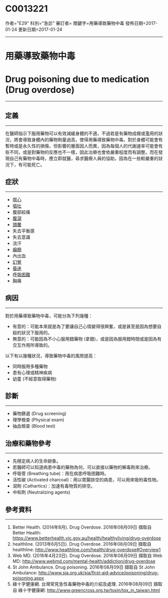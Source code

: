 # C0013221
作者="E29"
科別="急診"
審訂者=
關鍵字=用藥導致藥物中毒
發佈日期=2017-01-24
更新日期=2017-01-24

----------
# 用藥導致藥物中毒
# Drug poisoning due to medication (Drug overdose)
----------
## 定義
----------

在醫師指示下服用藥物可以有效減緩身體的不適，不過若是有藥物成癮或濫用的狀況，將會導致身體內的藥物劑量過高，使得用藥導致藥物中毒。對於身體可能會有暫時或是永久性的損傷，但影響的層面因人而異，因為每個人的代謝速率可能會有些不同，或是對藥物的反應也不一樣，因此治療也會依嚴重程度而有調整。而在發現自己有藥物中毒時，應立即就醫，尋求醫療人員的協助，因為在一些較嚴重的狀況下，有可能死亡。

## 症狀
----------
- [噁心](C0027497)
- [嘔吐](C0042963)
- 腹部絞痛
- [腹瀉](C0011991-01)
- [頭暈](C0012833)
- 失去平衡感
- 失去意識
- 流汗
- [癲癇](C0014544)
- 內出血
- [幻覺](C0018524)
- [昏迷](C0009421)
- [呼吸困難](C0013404)
- 胸痛
## 病因
----------

對於用藥導致藥物中毒，可能分為下列幾種：

- 有意的：可能本來就是為了要讓自己心情變得很興奮，或是甚至是因為想要自殺的狀況下服用的。
- 無意的：可能因為不小心服用錯藥物 (拿錯)，或是因為服用錯時間或是因為有交互作用所導致的。

以下有以幾種狀況，導致藥物中毒的風險提高：

- 同時服用多種藥物
- 患有心理或精神疾病
- 幼童 (不經意取得藥物)
## 診斷
----------
- 藥物篩選 (Drug screening)
- 理學檢查 (Physical exam)
- 抽血檢查 (Blood test)
## 治療和藥物參考
----------
- 先穩定病人的生命跡象。
- 若醫師可以知道病患中毒的藥物為何，可以直接以藥物的解毒劑來治療。
- 呼吸管 (Breathing tube)：用在病患呼吸困難時。
- 活性碳 (Activated charcoal)：用以胃腸排空的病患，可以用來吸附毒性物。
- 瀉劑 (Cathartics)：加速有毒物質的排空。
- 中和劑 (Neutralizing agents)
## 參考資料
----------
1. Better Health. (2014年8月). Drug Overdose. 2016年08月09日 擷取自 Better Health:
  https://www.betterhealth.vic.gov.au/health/healthyliving/drug-overdose
2. healthline. (2013年6月5日). Drug Overdose. 2016年08月09日 擷取自 healthline:
  http://www.healthline.com/health/drug-overdose#Overview1
3. Web MD. (2016年4月23日). Drug Overdose. 2016年08月09日 擷取自 Web MD:
  http://www.webmd.com/mental-health/addiction/drug-overdose
4. St John Ambulance. Drug poisoning. 2016年08月09日 擷取自 St John Ambulance:
  http://www.sja.org.uk/sja/first-aid-advice/poisoning/drug-poisoning.aspx
5. 綠十字健康網. 台灣常見急性毒藥物中毒的介紹及處理. 2016年08月09日 擷取自 綠十字健康網:
  http://www.greencross.org.tw/toxin/tox_in_taiwan.html

